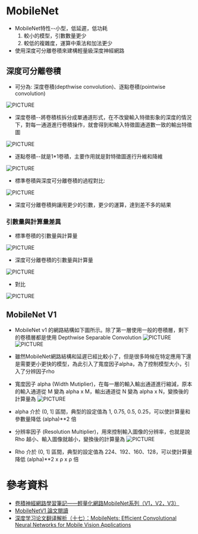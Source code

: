 # MobileNet
* MobileNet特性--小型，低延遲，低功耗
    1. 較小的模型，引數數量更少
    2. 較低的複雜度，運算中乘法和加法更少
* 使用深度可分離卷積來建構輕量級深度神經網路
## 深度可分離卷積
* 可分為: 深度卷積(depthwise  convolution)、逐點卷積(pointwise convolution)

![PICTURE](https://github.com/victor0520/MyNote/blob/main/%E5%B0%88%E9%A1%8C/bitmap/1.png)

* 深度卷積--將卷積核拆分成單通道形式，在不改變輸入特徵影象的深度的情況下，對每一通道進行卷積操作，就會得到和輸入特徵圖通道數一致的輸出特徵圖

![PICTURE](https://github.com/victor0520/MyNote/blob/main/%E5%B0%88%E9%A1%8C/bitmap/3.png)

* 逐點卷積--就是1*1卷積，主要作用就是對特徵圖進行升維和降維

![PICTURE](https://github.com/victor0520/MyNote/blob/main/%E5%B0%88%E9%A1%8C/bitmap/4.png)

* 標準卷積與深度可分離卷積的過程對比:

![PICTURE](https://github.com/victor0520/MyNote/blob/main/%E5%B0%88%E9%A1%8C/bitmap/5.png)

* 深度可分離卷積夠讓用更少的引數，更少的運算，達到差不多的結果

### 引數量與計算量差異
* 標準卷積的引數量與計算量

![PICTURE](https://github.com/victor0520/MyNote/blob/main/%E5%B0%88%E9%A1%8C/bitmap/6.png)

* 深度可分離卷積的引數量與計算量

![PICTURE](https://github.com/victor0520/MyNote/blob/main/%E5%B0%88%E9%A1%8C/bitmap/12.png)

* 對比

![PICTURE](https://github.com/victor0520/MyNote/blob/main/%E5%B0%88%E9%A1%8C/bitmap/7.png)

## MobileNet V1
* MobileNet v1 的網路結構如下圖所示。除了第一層使用一般的卷積層，剩下的卷積層都是使用 Depthwise Separable Convolution
![PICTURE](https://github.com/victor0520/MyNote/blob/main/%E5%B0%88%E9%A1%8C/bitmap/11.png)
![PICTURE](https://github.com/victor0520/MyNote/blob/main/%E5%B0%88%E9%A1%8C/bitmap/8.png)

* 雖然MobileNet網路結構和延遲已經比較小了，但是很多時候在特定應用下還是需要更小更快的模型，為此引入了寬度因子alpha，為了控制模型大小，引入了分辨因子rho
* 寬度因子 alpha (Width Mutiplier)，在每一層的輸入輸出通道進行縮減，原本的輸入通道從 M 變為 alpha x M，輸出通道從 N 變為 alpha x N，變換後的計算量為
![PICTURE](https://github.com/victor0520/MyNote/blob/main/%E5%B0%88%E9%A1%8C/bitmap/9.png)
* alpha 介於 (0, 1] 區間，典型的設定值為 1, 0.75, 0.5, 0.25，可以使計算量和參數量降低 (alpha)**2 倍

* 分辨率因子 (Resolution Multiplier)，用來控制輸入圖像的分辨率，也就是說 Rho 越小、輸入圖像就越小，變換後的計算量為
![PICTURE](https://github.com/victor0520/MyNote/blob/main/%E5%B0%88%E9%A1%8C/bitmap/10.png)
* Rho 介於 (0, 1] 區間，典型的設定值為 224、192、160、128，可以使計算量降低 (alpha)**2 x ρ x ρ 倍

# 參考資料
* [卷積神經網路學習筆記——輕量化網路MobileNet系列（V1，V2，V3）](https://www.gushiciku.cn/pl/gxFx/zh-tw)
* [MobileNetV1 論文閱讀](https://medium.com/ching-i/mobilenetv1-%E8%AB%96%E6%96%87%E9%96%B1%E8%AE%80-1e7568096e8b)
* [深度学习论文翻译解析（十七）：MobileNets: Efficient Convolutional Neural Networks for Mobile Vision Applications](https://www.cnblogs.com/wj-1314/p/14318311.html)